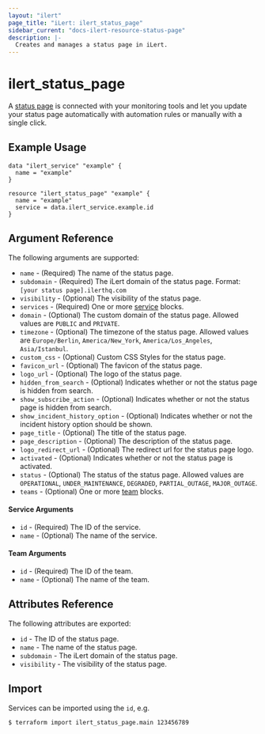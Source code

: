 ```yaml
---
layout: "ilert"
page_title: "iLert: ilert_status_page"
sidebar_current: "docs-ilert-resource-status-page"
description: |-
  Creates and manages a status page in iLert.
---
```


# ilert_status_page

A [status page](https://api.ilert.com/api-docs/#tag/Status-Pages) is connected with your monitoring tools and let you update your status page automatically with automation rules or manually with a single click.

## Example Usage

```hcl
data "ilert_service" "example" {
  name = "example"
}

resource "ilert_status_page" "example" {
  name = "example"
  service = data.ilert_service.example.id
}
```

## Argument Reference

The following arguments are supported:

- `name` - (Required) The name of the status page.
- `subdomain` - (Required) The iLert domain of the status page. Format: `[your status page].ilerthq.com`
- `visibility` - (Optional) The visibility of the status page.
- `services` - (Required) One or more [service](#service-arguments) blocks.
- `domain` - (Optional) The custom domain of the status page. Allowed values are `PUBLIC` and `PRIVATE`.
- `timezone` - (Optional) The timezone of the status page. Allowed values are `Europe/Berlin`, `America/New_York`, `America/Los_Angeles`, `Asia/Istanbul`.
- `custom_css` - (Optional) Custom CSS Styles for the status page.
- `favicon_url` - (Optional) The favicon of the status page.
- `logo_url` - (Optional) The logo of the status page.
- `hidden_from_search` - (Optional) Indicates whether or not the status page is hidden from search.
- `show_subscribe_action` - (Optional) Indicates whether or not the status page is hidden from search.
- `show_incident_history_option` - (Optional) Indicates whether or not the incident history option should be shown.
- `page_title` - (Optional) The title of the status page.
- `page_description` - (Optional) The description of the status page.
- `logo_redirect_url` - (Optional) The redirect url for the status page logo.
- `activated` - (Optional) Indicates whether or not the status page is activated.
- `status` - (Optional) The status of the status page. Allowed values are `OPERATIONAL`, `UNDER_MAINTENANCE`, `DEGRADED`, `PARTIAL_OUTAGE`, `MAJOR_OUTAGE`.
- `teams` - (Optional) One or more [team](#team-arguments) blocks.

#### Service Arguments

- `id` - (Required) The ID of the service.
- `name` - (Optional) The name of the service.

#### Team Arguments

- `id` - (Required) The ID of the team.
- `name` - (Optional) The name of the team.

## Attributes Reference

The following attributes are exported:

- `id` - The ID of the status page.
- `name` - The name of the status page.
- `subdomain` - The iLert domain of the status page.
- `visibility` - The visibility of the status page.

## Import

Services can be imported using the `id`, e.g.

```sh
$ terraform import ilert_status_page.main 123456789
```
